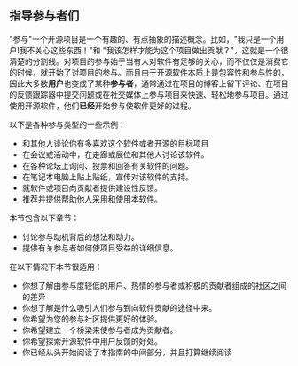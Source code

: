 ## 指导参与者们

"参与"一个开源项目是一个有趣的、有点抽象的描述概念。比如，"我只是一个用户!我不关心这些东西！"和 "我该怎样才能为这个项目做出贡献？"，这就是一个很清楚的分割线。对项目的参与始于当有人对软件有足够的关心，而不仅仅是消费它的时候，就开始了对项目的参与。而且由于开源软件本质上是包容性和参与性的，因此大多数**用户**也变成了某种**参与者**，通常通过在项目的博客上留下评论、在项目的反馈跟踪器中提交问题或在社交媒体上参与项目来快速、轻松地参与项目。通过使用开源软件，他们**已经**开始参与使软件更好的过程。

以下是各种参与类型的一些示例：

- 和其他人谈论你有多喜欢这个软件或者开源的目标项目
- 在会议或活动中，在走廊或展位和其他人讨论该软件。
- 在各种论坛上询问、投票和回答有关软件的问题。
- 在笔记本电脑上贴上贴纸，宣传对该软件的支持。
- 就软件或项目向贡献者提供建设性反馈。
- 推荐并提供帮助他人采用和使用本软件。

本节包含以下章节：

- 讨论参与动机背后的想法和动力。
- 提供有关参与者如何使项目受益的详细信息。

在以下情况下本节很适用：

- 你想了解由参与度较低的用户、热情的参与者或积极的贡献者组成的社区之间的差异
- 你想了解是什么吸引人们参与到向软件贡献的途径中来。
- 你希望为您的参与社区提供更好的体验。
- 你希望建立一个桥梁来使参与者成为贡献者。
- 你希望探索开源软件中用户反馈的好处。
- 你已经从头开始阅读了本指南的中间部分，并且打算继续阅读
